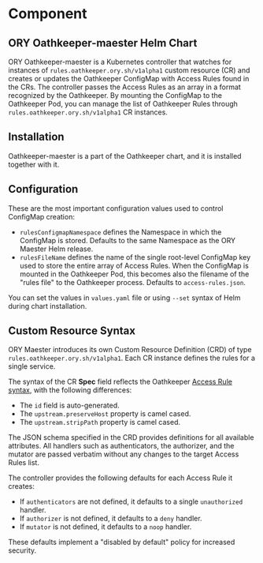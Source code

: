 # Component 

## ORY Oathkeeper-maester Helm Chart

ORY Oathkeeper-maester is a Kubernetes controller that watches for instances of `rules.oathkeeper.ory.sh/v1alpha1` custom resource (CR) and creates or updates the Oathkeeper ConfigMap with Access Rules found in the CRs. The controller passes the Access Rules as an array in a format recognized by the Oathkeeper.
By mounting the ConfigMap to the Oathkeeper Pod, you can manage the list of Oathkeeper Rules through `rules.oathkeeper.ory.sh/v1alpha1` CR instances.

## Installation
Oathkeeper-maester is a part of the Oathkeeper chart, and it is installed together with it. 

## Configuration

These are the most important configuration values used to control ConfigMap creation:

- `rulesConfigmapNamespace` defines the Namespace in which the ConfigMap is stored. Defaults to the same Namespace as the ORY Maester Helm release.
- `rulesFileName` defines the name of the single root-level ConfigMap key used to store the entire array of Access Rules. When the ConfigMap is mounted in the Oathkeeper Pod, this becomes also the filename of the "rules file" to the Oathkeeper process. Defaults to `access-rules.json`.

You can set the values in `values.yaml` file or using `--set` syntax of Helm during chart installation.

## Custom Resource Syntax

ORY Maester introduces its own Custom Resource Definition (CRD) of type `rules.oathkeeper.ory.sh/v1alpha1`.
Each CR instance defines the rules for a single service.

The syntax of the CR **Spec** field reflects the Oathkeeper [Access Rule syntax](https://www.ory.sh/docs/next/oathkeeper/api-access-rules), with the following differences:
- The `id` field is auto-generated.
- The `upstream.preserveHost` property is camel cased.
- The `upstream.stripPath` property is camel cased.

The JSON schema specified in the CRD provides definitions for all available attributes.
All handlers such as authenticators, the authorizer, and the mutator are passed verbatim without any changes to the target Access Rules list.

The controller provides the following defaults for each Access Rule it creates:
- If `authenticators` are not defined, it defaults to a single `unauthorized` handler.
- If `authorizer` is not defined, it defaults to a `deny` handler.
- If `mutator` is not defined, it defaults to a `noop` handler.

These defaults implement a "disabled by default" policy for increased security.
